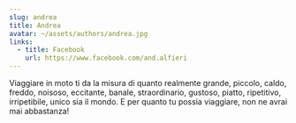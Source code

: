 ```yaml
---
slug: andrea
title: Andrea
avatar: ~/assets/authors/andrea.jpg
links:
  - title: Facebook
    url: https://www.facebook.com/and.alfieri
---
```


Viaggiare in moto ti da la misura di quanto realmente grande, piccolo, caldo, freddo, noisoso, eccitante, banale, straordinario, gustoso, piatto, ripetitivo, irripetibile, unico sia il mondo. E per quanto tu possia viaggiare, non ne avrai mai abbastanza!
